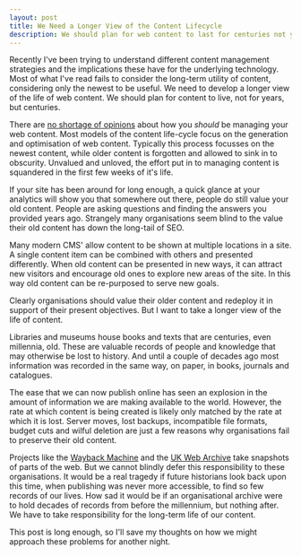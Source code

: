 ```yaml
---
layout: post
title: We Need a Longer View of the Content Lifecycle
description: We should plan for web content to last for centuries not years...
---
```


Recently I've been trying to understand different content management strategies and the implications these have for the underlying technology. Most of what I've read fails to consider the long-term utility of content, considering only the newest to be useful. We need to develop a longer view of the life of web content. We should plan for content to live, not for years, but centuries.

There are [no shortage of opinions][1] about how you *should* be managing your web content. Most models of the content life-cycle focus on the generation and optimisation of web content. Typically this process focusses on the newest content, while older content is forgotten and allowed to sink in to obscurity. Unvalued and unloved, the effort put in to managing content is squandered in the first few weeks of it's life.

If your site has been around for long enough, a quick glance at your analytics will show you that somewhere out there, people do still value your old content. People are asking questions and finding the answers you provided years ago. Strangely many organisations seem blind to the value their old content has down the long-tail of SEO.

Many modern CMS' allow content to be shown at multiple locations in a site. A single content item can be combined with others and presented differently. When old content can be presented in new ways, it can attract new visitors and encourage old ones to explore new areas of the site. In this way old content can be re-purposed to serve new goals.

Clearly organisations should value their older content and redeploy it in support of their present objectives. But I want to take a longer view of the life of content.

Libraries and museums house books and texts that are centuries, even millennia, old. These are valuable records of people and knowledge that may otherwise be lost to history. And until a couple of decades ago most information was recorded in the same way, on paper, in books, journals and catalogues.

The ease that we can now publish online has seen an explosion in the amount of information we are making available to the world. However, the rate at which content is being created is likely only matched by the rate at which it is lost. Server moves, lost backups, incompatible file formats, budget cuts and wilful deletion are just a few reasons why organisations fail to preserve their old content.

Projects like the [Wayback Machine][2] and the [UK Web Archive][3] take snapshots of parts of the web. But we cannot blindly defer this responsibility to these organisations. It would be a real tragedy if future historians look back upon this time, when publishing was never more accessible, to find so few records of our lives. How sad it would be if an organisational archive were to hold decades of records from before the millennium, but nothing after. We have to take responsibility for the long-term life of our content.

This post is long enough, so I'll save my thoughts on how we might approach these problems for another night.





[1]: https://en.wikipedia.org/wiki/Web_content_lifecycle
[2]: http://archive.org/web/web.php
[3]: http://www.webarchive.org.uk/ukwa/
